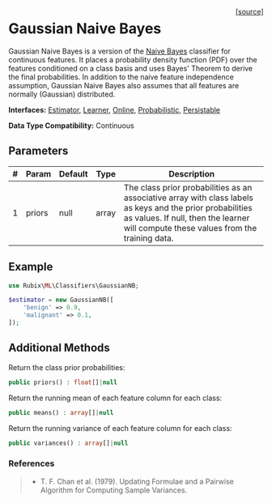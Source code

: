 <span style="float:right;"><a href="https://github.com/RubixML/RubixML/blob/master/src/Classifiers/GaussianNB.php">[source]</a></span>

# Gaussian Naive Bayes
Gaussian Naive Bayes is a version of the [Naive Bayes](naive-bayes.md) classifier for continuous features. It places a probability density function (PDF) over the features conditioned on a class basis and uses Bayes' Theorem to derive the final probabilities. In addition to the naive feature independence assumption, Gaussian Naive Bayes also assumes that all features are normally (Gaussian) distributed.

**Interfaces:** [Estimator](../estimator.md), [Learner](../learner.md), [Online](../online.md), [Probabilistic](../probabilistic.md), [Persistable](../persistable.md)

**Data Type Compatibility:** Continuous

## Parameters
| # | Param | Default | Type | Description |
|---|---|---|---|---|
| 1 | priors | null | array | The class prior probabilities as an associative array with class labels as keys and the prior probabilities as values. If null, then the learner will compute these values from the training data. |

## Example
```php
use Rubix\ML\Classifiers\GaussianNB;

$estimator = new GaussianNB([
	'benign' => 0.9,
	'malignant' => 0.1,
]);
```

## Additional Methods
Return the class prior probabilities:
```php
public priors() : float[]|null
```

Return the running mean of each feature column for each class:
```php
public means() : array[]|null
```

Return the running variance of each feature column for each class:
```php
public variances() : array[]|null
```

### References
>- T. F. Chan et al. (1979). Updating Formulae and a Pairwise Algorithm for Computing Sample Variances.